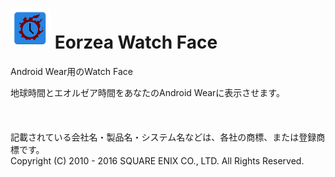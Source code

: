 # <img src="resource/eorzea_watch_icon.png" width="64px">  Eorzea Watch Face
Android Wear用のWatch Face

地球時間とエオルゼア時間をあなたのAndroid Wearに表示させます。　　
<br />
<br />
<br />
<br />
記載されている会社名・製品名・システム名などは、各社の商標、または登録商標です。  
Copyright (C) 2010 - 2016 SQUARE ENIX CO., LTD. All Rights Reserved.